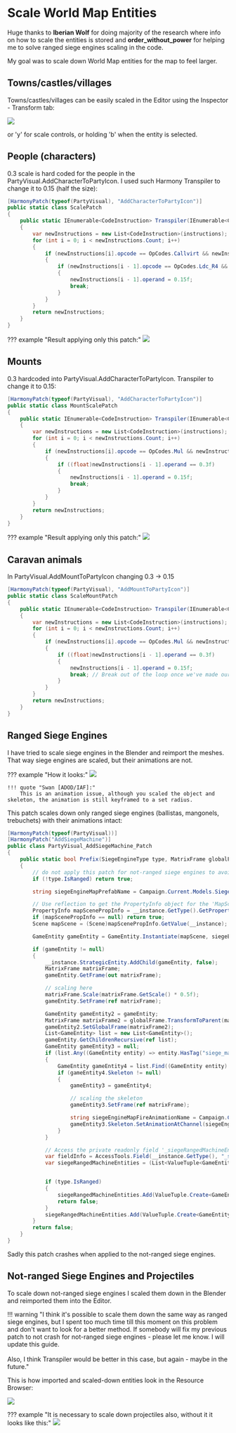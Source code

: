 # Scale World Map Entities

Huge thanks to **Iberian Wolf** for doing majority of the research where info on how to scale the entities is stored and **order_without_power** for helping me to solve ranged siege engines scaling in the code.

My goal was to scale down World Map entities for the map to feel larger.


## Towns/castles/villages

Towns/castles/villages can be easily scaled in the Editor using the Inspector - Transform tab:

![](/pics/2403031901.png)

or 'y' for scale controls, or holding 'b' when the entity is selected.


## People (characters)

0.3 scale is hard coded for the people in the PartyVisual.AddCharacterToPartyIcon. I used such Harmony Transpiler to change it to 0.15 (half the size):

``` cs
[HarmonyPatch(typeof(PartyVisual), "AddCharacterToPartyIcon")]
public static class ScalePatch
{
    public static IEnumerable<CodeInstruction> Transpiler(IEnumerable<CodeInstruction> instructions)
    {
        var newInstructions = new List<CodeInstruction>(instructions);
        for (int i = 0; i < newInstructions.Count; i++)
        {
            if (newInstructions[i].opcode == OpCodes.Callvirt && newInstructions[i].operand is MethodInfo method && method.Name == "Scale")
            {
                if (newInstructions[i - 1].opcode == OpCodes.Ldc_R4 && (float)newInstructions[i - 1].operand == 0.3f)
                {
                    newInstructions[i - 1].operand = 0.15f;
                    break;
                }
            }
        }
        return newInstructions;
    }
}
```

??? example "Result applying only this patch:"
    ![](/pics/2403031912.png)


## Mounts

0.3 hardcoded into PartyVisual.AddCharacterToPartyIcon. Transpiler to change it to 0.15:

``` cs
[HarmonyPatch(typeof(PartyVisual), "AddCharacterToPartyIcon")]
public static class MountScalePatch
{
    public static IEnumerable<CodeInstruction> Transpiler(IEnumerable<CodeInstruction> instructions)
    {
        var newInstructions = new List<CodeInstruction>(instructions);
        for (int i = 0; i < newInstructions.Count; i++)
        {
            if (newInstructions[i].opcode == OpCodes.Mul && newInstructions[i - 1].opcode == OpCodes.Ldc_R4)
            {
                if ((float)newInstructions[i - 1].operand == 0.3f)
                {
                    newInstructions[i - 1].operand = 0.15f;
                    break;
                }
            }
        }
        return newInstructions;
    }
}
```

??? example "Result applying only this patch:"
    ![](/pics/2403031920.png)



## Caravan animals

In PartyVisual.AddMountToPartyIcon changing 0.3 -> 0.15

``` cs
[HarmonyPatch(typeof(PartyVisual), "AddMountToPartyIcon")]
public static class ScaleMountPatch
{
    public static IEnumerable<CodeInstruction> Transpiler(IEnumerable<CodeInstruction> instructions)
    {
        var newInstructions = new List<CodeInstruction>(instructions);
        for (int i = 0; i < newInstructions.Count; i++)
        {
            if (newInstructions[i].opcode == OpCodes.Mul && newInstructions[i - 1].opcode == OpCodes.Ldc_R4)
            {
                if ((float)newInstructions[i - 1].operand == 0.3f)
                {
                    newInstructions[i - 1].operand = 0.15f;
                    break; // Break out of the loop once we've made our change
                }
            }
        }
        return newInstructions;
    }
}
```


## Ranged Siege Engines

I have tried to scale siege engines in the Blender and reimport the meshes. That way siege engines are scaled, but their animations are not.

??? example "How it looks:"
    ![](/pics/trebuchet_0.5b.gif)

    !!! quote "Swan [ADOD/IAF]:"
        This is an animation issue, although you scaled the object and skeleton, the animation is still keyframed to a set radius.

This patch scales down only ranged siege engines (ballistas, mangonels, trebuchets) with their animations intact:

```cs
[HarmonyPatch(typeof(PartyVisual))]
[HarmonyPatch("AddSiegeMachine")]
public class PartyVisual_AddSiegeMachine_Patch
{
    public static bool Prefix(SiegeEngineType type, MatrixFrame globalFrame, BattleSideEnum side, int wallLevel, int slotIndex, PartyVisual __instance)
    {
        // do not apply this patch for not-ranged siege engines to avoid the crash NullReferenceException in PartyVisual.TickSettlementVisual
        if (!type.IsRanged) return true;

        string siegeEngineMapPrefabName = Campaign.Current.Models.SiegeEventModel.GetSiegeEngineMapPrefabName(type, wallLevel, side);

        // Use reflection to get the PropertyInfo object for the 'MapScene' property
        PropertyInfo mapScenePropInfo = __instance.GetType().GetProperty("MapScene", BindingFlags.NonPublic | BindingFlags.Instance);
        if (mapScenePropInfo == null) return true;
        Scene mapScene = (Scene)mapScenePropInfo.GetValue(__instance);

        GameEntity gameEntity = GameEntity.Instantiate(mapScene, siegeEngineMapPrefabName, true);

        if (gameEntity != null)
        {
            __instance.StrategicEntity.AddChild(gameEntity, false);
            MatrixFrame matrixFrame;
            gameEntity.GetFrame(out matrixFrame);

            // scaling here
            matrixFrame.Scale(matrixFrame.GetScale() * 0.5f);
            gameEntity.SetFrame(ref matrixFrame);

            GameEntity gameEntity2 = gameEntity;
            MatrixFrame matrixFrame2 = globalFrame.TransformToParent(matrixFrame);
            gameEntity2.SetGlobalFrame(matrixFrame2);
            List<GameEntity> list = new List<GameEntity>();
            gameEntity.GetChildrenRecursive(ref list);
            GameEntity gameEntity3 = null;
            if (list.Any((GameEntity entity) => entity.HasTag("siege_machine_mapicon_skeleton")))
            {
                GameEntity gameEntity4 = list.Find((GameEntity entity) => entity.HasTag("siege_machine_mapicon_skeleton"));
                if (gameEntity4.Skeleton != null)
                {
                    gameEntity3 = gameEntity4;

                    // scaling the skeleton
                    gameEntity3.SetFrame(ref matrixFrame);

                    string siegeEngineMapFireAnimationName = Campaign.Current.Models.SiegeEventModel.GetSiegeEngineMapFireAnimationName(type, side);
                    gameEntity3.Skeleton.SetAnimationAtChannel(siegeEngineMapFireAnimationName, 0, 1f, 0f, 1f);
                }
            }

            // Access the private readonly field '_siegeRangedMachineEntities'
            var fieldInfo = AccessTools.Field(__instance.GetType(), "_siegeRangedMachineEntities");
            var siegeRangedMachineEntities = (List<ValueTuple<GameEntity, BattleSideEnum, int, MatrixFrame, GameEntity>>)fieldInfo.GetValue(__instance);


            if (type.IsRanged)
            {
                siegeRangedMachineEntities.Add(ValueTuple.Create<GameEntity, BattleSideEnum, int, MatrixFrame, GameEntity>(gameEntity, side, slotIndex, globalFrame, gameEntity3));
                return false;
            }
            siegeRangedMachineEntities.Add(ValueTuple.Create<GameEntity, BattleSideEnum, int, MatrixFrame, GameEntity>(gameEntity, side, slotIndex, globalFrame, gameEntity3));
        }
        return false;
    }
}
```

Sadly this patch crashes when applied to the not-ranged siege engines.

## Not-ranged Siege Engines and Projectiles

To scale down not-ranged siege engines I scaled them down in the Blender and reimported them into the Editor.

!!! warning "I think it's possible to scale them down the same way as ranged siege engines, but I spent too much time till this moment on this problem and don't want to look for a better method. If somebody will fix my previous patch to not crash for not-ranged siege engines - please let me know. I will update this guide.<br><br>Also, I think Transpiler would be better in this case, but again - maybe in the future."

This is how imported and scaled-down entities look in the Resource Browser:

![](/pics/2403031935.png)

??? example "It is necessary to scale down projectiles also, without it it looks like this:"
    ![](/pics/2403031937.png)

